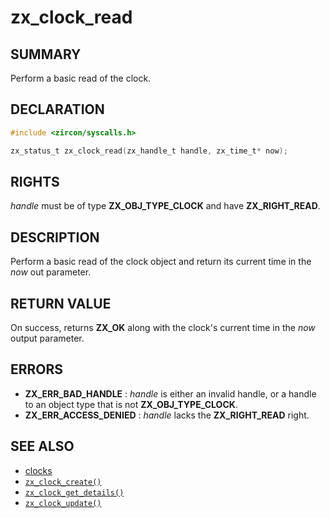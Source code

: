 # zx_clock_read

## SUMMARY

<!-- Contents of this heading updated by update-docs-from-fidl, do not edit. -->

Perform a basic read of the clock.

## DECLARATION

<!-- Contents of this heading updated by update-docs-from-fidl, do not edit. -->

```c
#include <zircon/syscalls.h>

zx_status_t zx_clock_read(zx_handle_t handle, zx_time_t* now);
```

## RIGHTS

<!-- Contents of this heading updated by update-docs-from-fidl, do not edit. -->

*handle* must be of type **ZX_OBJ_TYPE_CLOCK** and have **ZX_RIGHT_READ**.

## DESCRIPTION

Perform a basic read of the clock object and return its current time in the
*now* out parameter.

## RETURN VALUE

On success, returns **ZX_OK** along with the clock's current time in the *now* output parameter.

## ERRORS

 - **ZX_ERR_BAD_HANDLE** : *handle* is either an invalid handle, or a handle to
   an object type that is not **ZX_OBJ_TYPE_CLOCK**.
 - **ZX_ERR_ACCESS_DENIED** : *handle* lacks the **ZX_RIGHT_READ** right.

## SEE ALSO

 - [clocks]
 - [`zx_clock_create()`]
 - [`zx_clock_get_details()`]
 - [`zx_clock_update()`]

<!-- References updated by update-docs-from-fidl, do not edit. -->

[clocks]: /reference/kernel_objects/clock.md
[`zx_clock_create()`]: clock_create.md
[`zx_clock_get_details()`]: clock_get_details.md
[`zx_clock_update()`]: clock_update.md
